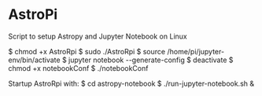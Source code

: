 # AstroPi
Script to setup Astropy and Jupyter Notebook on Linux

$ chmod +x AstroRpi
$ sudo ./AstroRpi
$ source /home/pi/jupyter-env/bin/activate
$ jupyter notebook --generate-config
$ deactivate
$ chmod +x notebookConf
$ ./notebookConf

Startup AstroRpi with:
$ cd astropy-notebook
$ ./run-jupyter-notebook.sh &
